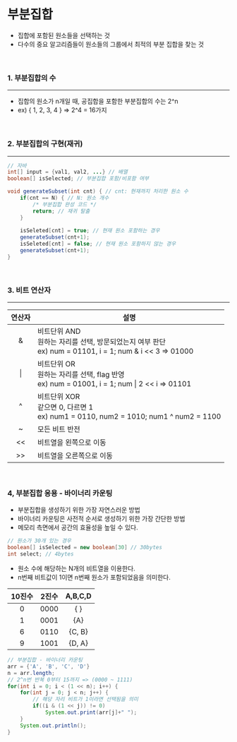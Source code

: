 # 부분집합

+ 집합에 포함된 원소들을 선택하는 것
+ 다수의 중요 알고리즘들이 원소들의 그룹에서 최적의 부분 집합을 찾는 것

<br>

### 1. 부분집합의 수
***
+ 집합의 원소가 n개일 때, 공집합을 포함한 부분집합의 수는 2^n
+ ex) { 1, 2, 3, 4 } => 2^4 = 16가지

<br>

### 2. 부분집합의 구현(재귀)
***
```java
// 자바
int[] input = {val1, val2, ...} // 배열
boolean[] isSelected; // 부분집합 포함/비포함 여부

void generateSubset(int cnt) { // cnt: 현재까지 처리한 원소 수
    if(cnt == N) { // N: 원소 개수
        /* 부분집합 완성 코드 */
        return; // 재귀 탈출
    }
    
    isSeleted[cnt] = true; // 현재 원소 포함하는 경우
    generateSubset(cnt+1);
    isSeleted[cnt] = false; // 현재 원소 포함하지 않는 경우
    generateSubset(cnt+1);
}
```

<br>

### 3. 비트 연산자
***
|연산자|설명|
|:--:|----|
| & |비트단위 AND <br> 원하는 자리를 선택, 방문되었는지 여부 판단 <br> ex) num = 01101, i  = 1; num & i << 3 => 01000|
| \| |비트단위 OR <br> 원하는 자리를 선택, flag 반영 <br> ex) num = 01001, i = 1; num \| 2 << i => 01101 |
| ^ | 비트단위 XOR <br> 같으면 0, 다르면 1 <br> ex) num1 = 0110, num2 = 1010; num1 ^ num2 = 1100 |
| ~ | 모든 비트 반전 |S
| <<| 비트열을 왼쪽으로 이동|
|>> | 비트열을 오른쪽으로 이동|

<br>

### 4, 부분집합 응용 - 바이너리 카운팅
+ 부분집합을 생성하기 위한 가장 자연스러운 방법
+ 바이너리 카운팅은 사전적 순서로 생성하기 위한 가장 간단한 방법
+ 메모리 측면에서 공간의 효율성을 높일 수 있다.
```java
// 원소가 30개 있는 경우
boolean[] isSelected = new boolean[30] // 30bytes
int select; // 4bytes
```
+ 원소 수에 해당하는 N개의 비트열을 이용한다.
+ n번째 비트값이 1이면 n번째 원소가 포함되었음을 의미한다.

|10진수|2진수|A,B,C,D|
|:--:|:----:|:-------:|
  0  | 0000 |    { }  |
  1  | 0001 |   {A}   |
  6  | 0110 |  {C, B} |
  9  | 1001 |  {D, A} |

```java
// 부분집합 - 바이너리 카운팅
arr = {'A', 'B', 'C', 'D'}
n = arr.length;
// 2^n번 반복 0부터 15까지 => (0000 ~ 1111)
for(int i = 0; i < (1 << n); i++) { 
	for(int j = 0; j < n; j++) {
        // 해당 자리 비트가 1이라면 선택됨을 의미
		if((i & (1 << j)) != 0) 
			System.out.print(arr[j]+" ");
	}
	System.out.println();
}
```




